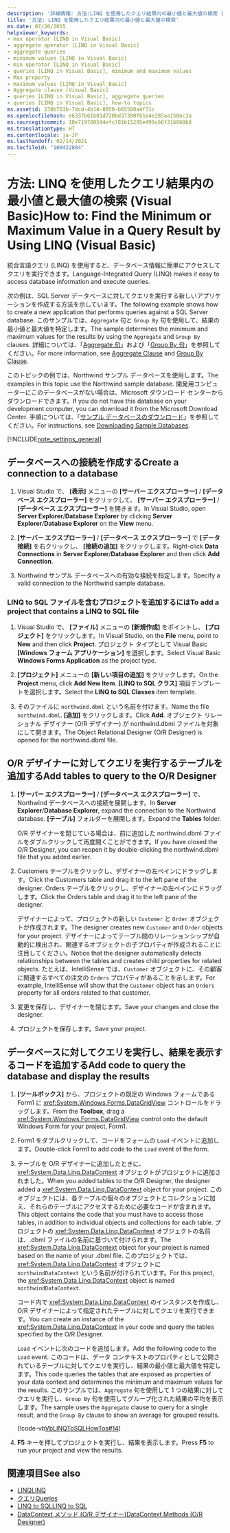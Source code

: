 ```yaml
---
description: '詳細情報: 方法:LINQ を使用したクエリ結果内の最小値と最大値の検索 (Visual Basic)'
title: '方法: LINQ を使用したクエリ結果内の最小値と最大値の検索'
ms.date: 07/20/2015
helpviewer_keywords:
- max operator [LINQ in Visual Basic]
- aggregate operator [LINQ in Visual Basic]
- aggregate queries
- minimum values [LINQ in Visual Basic]
- min operator [LINQ in Visual Basic]
- queries [LINQ in Visual Basic], minimum and maximum values
- Max property
- maximum values [LINQ in Visual Basic]
- Aggregate clause [Visual Basic]
- queries [LINQ in Visual Basic], aggregate queries
- queries [LINQ in Visual Basic], how-to topics
ms.assetid: 238b763b-7dcd-4b14-8050-b65500a4f71c
ms.openlocfilehash: e6337b61b01d720bd37390f61e4e285aa150ec3a
ms.sourcegitcommit: 10e719780594efc781b15295e499c66f316068b8
ms.translationtype: HT
ms.contentlocale: ja-JP
ms.lasthandoff: 02/14/2021
ms.locfileid: "100422804"
---
```

# <a name="how-to-find-the-minimum-or-maximum-value-in-a-query-result-by-using-linq-visual-basic"></a><span data-ttu-id="40074-103">方法: LINQ を使用したクエリ結果内の最小値と最大値の検索 (Visual Basic)</span><span class="sxs-lookup"><span data-stu-id="40074-103">How to: Find the Minimum or Maximum Value in a Query Result by Using LINQ (Visual Basic)</span></span>

<span data-ttu-id="40074-104">統合言語クエリ (LINQ) を使用すると、データベース情報に簡単にアクセスしてクエリを実行できます。</span><span class="sxs-lookup"><span data-stu-id="40074-104">Language-Integrated Query (LINQ) makes it easy to access database information and execute queries.</span></span>  
  
 <span data-ttu-id="40074-105">次の例は、SQL Server データベースに対してクエリを実行する新しいアプリケーションを作成する方法を示しています。</span><span class="sxs-lookup"><span data-stu-id="40074-105">The following example shows how to create a new application that performs queries against a SQL Server database.</span></span> <span data-ttu-id="40074-106">このサンプルでは、`Aggregate` 句と `Group By` 句を使用して、結果の最小値と最大値を特定します。</span><span class="sxs-lookup"><span data-stu-id="40074-106">The sample determines the minimum and maximum values for the results by using the `Aggregate` and `Group By` clauses.</span></span> <span data-ttu-id="40074-107">詳細については、「[Aggregate 句](../../../language-reference/queries/aggregate-clause.md)」および「[Group By 句](../../../language-reference/queries/group-by-clause.md)」を参照してください。</span><span class="sxs-lookup"><span data-stu-id="40074-107">For more information, see [Aggregate Clause](../../../language-reference/queries/aggregate-clause.md) and [Group By Clause](../../../language-reference/queries/group-by-clause.md).</span></span>  
  
 <span data-ttu-id="40074-108">このトピックの例では、Northwind サンプル データベースを使用します。</span><span class="sxs-lookup"><span data-stu-id="40074-108">The examples in this topic use the Northwind sample database.</span></span> <span data-ttu-id="40074-109">開発用コンピューターにこのデータベースがない場合は、Microsoft ダウンロード センターからダウンロードできます。</span><span class="sxs-lookup"><span data-stu-id="40074-109">If you do not have this database on your development computer, you can download it from the Microsoft Download Center.</span></span> <span data-ttu-id="40074-110">手順については、「[サンプル データベースのダウンロード](../../../../framework/data/adonet/sql/linq/downloading-sample-databases.md)」を参照してください。</span><span class="sxs-lookup"><span data-stu-id="40074-110">For instructions, see [Downloading Sample Databases](../../../../framework/data/adonet/sql/linq/downloading-sample-databases.md).</span></span>  
  
[!INCLUDE[note_settings_general](~/includes/note-settings-general-md.md)]  
  
## <a name="create-a-connection-to-a-database"></a><span data-ttu-id="40074-111">データベースへの接続を作成する</span><span class="sxs-lookup"><span data-stu-id="40074-111">Create a connection to a database</span></span>  
  
1. <span data-ttu-id="40074-112">Visual Studio で、 **[表示]** メニューの **[サーバー エクスプローラー]** / **[データベース エクスプローラー]** をクリックして、 **[サーバー エクスプローラー]** / **[データベース エクスプローラー]** を開きます。</span><span class="sxs-lookup"><span data-stu-id="40074-112">In Visual Studio, open **Server Explorer**/**Database Explorer** by clicking **Server Explorer**/**Database Explorer** on the **View** menu.</span></span>  
  
2. <span data-ttu-id="40074-113">**[サーバー エクスプローラー]** / **[データベース エクスプローラー]** で **[データ接続]** を右クリックし、 **[接続の追加]** をクリックします。</span><span class="sxs-lookup"><span data-stu-id="40074-113">Right-click **Data Connections** in **Server Explorer**/**Database Explorer** and then click **Add Connection**.</span></span>  
  
3. <span data-ttu-id="40074-114">Northwind サンプル データベースへの有効な接続を指定します。</span><span class="sxs-lookup"><span data-stu-id="40074-114">Specify a valid connection to the Northwind sample database.</span></span>  
  
### <a name="to-add-a-project-that-contains-a-linq-to-sql-file"></a><span data-ttu-id="40074-115">LINQ to SQL ファイルを含むプロジェクトを追加するには</span><span class="sxs-lookup"><span data-stu-id="40074-115">To add a project that contains a LINQ to SQL file</span></span>  
  
1. <span data-ttu-id="40074-116">Visual Studio で、 **[ファイル]** メニューの **[新規作成]** をポイントし、 **[プロジェクト]** をクリックします。</span><span class="sxs-lookup"><span data-stu-id="40074-116">In Visual Studio, on the **File** menu, point to **New** and then click **Project**.</span></span> <span data-ttu-id="40074-117">プロジェクト タイプとして Visual Basic **[Windows フォーム アプリケーション]** を選択します。</span><span class="sxs-lookup"><span data-stu-id="40074-117">Select Visual Basic **Windows Forms Application** as the project type.</span></span>  
  
2. <span data-ttu-id="40074-118">**[プロジェクト]** メニューの **[新しい項目の追加]** をクリックします。</span><span class="sxs-lookup"><span data-stu-id="40074-118">On the **Project** menu, click **Add New Item**.</span></span> <span data-ttu-id="40074-119">**[LINQ to SQL クラス]** 項目テンプレートを選択します。</span><span class="sxs-lookup"><span data-stu-id="40074-119">Select the **LINQ to SQL Classes** item template.</span></span>  
  
3. <span data-ttu-id="40074-120">そのファイルに `northwind.dbml` という名前を付けます。</span><span class="sxs-lookup"><span data-stu-id="40074-120">Name the file `northwind.dbml`.</span></span> <span data-ttu-id="40074-121">**[追加]** をクリックします。</span><span class="sxs-lookup"><span data-stu-id="40074-121">Click **Add**.</span></span> <span data-ttu-id="40074-122">オブジェクト リレーショナル デザイナー (O/R デザイナー) が northwind.dbml ファイルを対象にして開きます。</span><span class="sxs-lookup"><span data-stu-id="40074-122">The Object Relational Designer (O/R Designer) is opened for the northwind.dbml file.</span></span>  
  
## <a name="add-tables-to-query-to-the-or-designer"></a><span data-ttu-id="40074-123">O/R デザイナーに対してクエリを実行するテーブルを追加する</span><span class="sxs-lookup"><span data-stu-id="40074-123">Add tables to query to the O/R Designer</span></span>  
  
1. <span data-ttu-id="40074-124">**[サーバー エクスプローラー]** / **[データベース エクスプローラー]** で、Northwind データベースへの接続を展開します。</span><span class="sxs-lookup"><span data-stu-id="40074-124">In **Server Explorer**/**Database Explorer**, expand the connection to the Northwind database.</span></span> <span data-ttu-id="40074-125">**[テーブル]** フォルダーを展開します。</span><span class="sxs-lookup"><span data-stu-id="40074-125">Expand the **Tables** folder.</span></span>  
  
     <span data-ttu-id="40074-126">O/R デザイナーを閉じている場合は、前に追加した northwind.dbml ファイルをダブルクリックして再度開くことができます。</span><span class="sxs-lookup"><span data-stu-id="40074-126">If you have closed the O/R Designer, you can reopen it by double-clicking the northwind.dbml file that you added earlier.</span></span>  
  
2. <span data-ttu-id="40074-127">Customers テーブルをクリックし、デザイナーの左ペインにドラッグします。</span><span class="sxs-lookup"><span data-stu-id="40074-127">Click the Customers table and drag it to the left pane of the designer.</span></span> <span data-ttu-id="40074-128">Orders テーブルをクリックし、デザイナーの左ペインにドラッグします。</span><span class="sxs-lookup"><span data-stu-id="40074-128">Click the Orders table and drag it to the left pane of the designer.</span></span>  
  
     <span data-ttu-id="40074-129">デザイナーによって、プロジェクトの新しい `Customer` と `Order` オブジェクトが作成されます。</span><span class="sxs-lookup"><span data-stu-id="40074-129">The designer creates new `Customer` and `Order` objects for your project.</span></span> <span data-ttu-id="40074-130">デザイナーによってテーブル間のリレーションシップが自動的に検出され、関連するオブジェクトの子プロパティが作成されることに注目してください。</span><span class="sxs-lookup"><span data-stu-id="40074-130">Notice that the designer automatically detects relationships between the tables and creates child properties for related objects.</span></span> <span data-ttu-id="40074-131">たとえば、IntelliSense では、`Customer` オブジェクトに、その顧客に関連するすべての注文の `Orders` プロパティがあることを示します。</span><span class="sxs-lookup"><span data-stu-id="40074-131">For example, IntelliSense will show that the `Customer` object has an `Orders` property for all orders related to that customer.</span></span>  
  
3. <span data-ttu-id="40074-132">変更を保存し、デザイナーを閉じます。</span><span class="sxs-lookup"><span data-stu-id="40074-132">Save your changes and close the designer.</span></span>  
  
4. <span data-ttu-id="40074-133">プロジェクトを保存します。</span><span class="sxs-lookup"><span data-stu-id="40074-133">Save your project.</span></span>  
  
## <a name="add-code-to-query-the-database-and-display-the-results"></a><span data-ttu-id="40074-134">データベースに対してクエリを実行し、結果を表示するコードを追加する</span><span class="sxs-lookup"><span data-stu-id="40074-134">Add code to query the database and display the results</span></span>  
  
1. <span data-ttu-id="40074-135">**[ツールボックス]** から、プロジェクトの既定の Windows フォームである Form1 に <xref:System.Windows.Forms.DataGridView> コントロールをドラッグします。</span><span class="sxs-lookup"><span data-stu-id="40074-135">From the **Toolbox**, drag a <xref:System.Windows.Forms.DataGridView> control onto the default Windows Form for your project, Form1.</span></span>  
  
2. <span data-ttu-id="40074-136">Form1 をダブルクリックして、コードをフォームの `Load` イベントに追加します。</span><span class="sxs-lookup"><span data-stu-id="40074-136">Double-click Form1 to add code to the `Load` event of the form.</span></span>  
  
3. <span data-ttu-id="40074-137">テーブルを O/R デザイナーに追加したときに、<xref:System.Data.Linq.DataContext> オブジェクトがプロジェクトに追加されました。</span><span class="sxs-lookup"><span data-stu-id="40074-137">When you added tables to the O/R Designer, the designer added a <xref:System.Data.Linq.DataContext> object for your project.</span></span> <span data-ttu-id="40074-138">このオブジェクトには、各テーブルの個々のオブジェクトとコレクションに加え、それらのテーブルにアクセスするために必要なコードが含まれます。</span><span class="sxs-lookup"><span data-stu-id="40074-138">This object contains the code that you must have to access those tables, in addition to individual objects and collections for each table.</span></span> <span data-ttu-id="40074-139">プロジェクトの <xref:System.Data.Linq.DataContext> オブジェクトの名前は、.dbml ファイルの名前に基づいて付けられます。</span><span class="sxs-lookup"><span data-stu-id="40074-139">The <xref:System.Data.Linq.DataContext> object for your project is named based on the name of your .dbml file.</span></span> <span data-ttu-id="40074-140">このプロジェクトでは、<xref:System.Data.Linq.DataContext> オブジェクトに `northwindDataContext` という名前が付けられています。</span><span class="sxs-lookup"><span data-stu-id="40074-140">For this project, the <xref:System.Data.Linq.DataContext> object is named `northwindDataContext`.</span></span>  
  
     <span data-ttu-id="40074-141">コード内で <xref:System.Data.Linq.DataContext> のインスタンスを作成し、O/R デザイナーによって指定されたテーブルに対してクエリを実行できます。</span><span class="sxs-lookup"><span data-stu-id="40074-141">You can create an instance of the <xref:System.Data.Linq.DataContext> in your code and query the tables specified by the O/R Designer.</span></span>  
  
     <span data-ttu-id="40074-142">`Load` イベントに次のコードを追加します。</span><span class="sxs-lookup"><span data-stu-id="40074-142">Add the following code to the `Load` event.</span></span> <span data-ttu-id="40074-143">このコードは、データ コンテキストのプロパティとして公開されているテーブルに対してクエリを実行し、結果の最小値と最大値を特定します。</span><span class="sxs-lookup"><span data-stu-id="40074-143">This code queries the tables that are exposed as properties of your data context and determines the minimum and maximum values for the results.</span></span> <span data-ttu-id="40074-144">このサンプルでは、`Aggregate` 句を使用して 1 つの結果に対してクエリを実行し、`Group By` 句を使用してグループ化された結果の平均を表示します。</span><span class="sxs-lookup"><span data-stu-id="40074-144">The sample uses the `Aggregate` clause to query for a single result, and the `Group By` clause to show an average for grouped results.</span></span>  
  
     [!code-vb[VbLINQToSQLHowTos#14](~/samples/snippets/visualbasic/VS_Snippets_VBCSharp/VbLINQtoSQLHowTos/VB/Form7.vb#14)]  
  
4. <span data-ttu-id="40074-145">**F5** キーを押してプロジェクトを実行し、結果を表示します。</span><span class="sxs-lookup"><span data-stu-id="40074-145">Press **F5** to run your project and view the results.</span></span>  
  
## <a name="see-also"></a><span data-ttu-id="40074-146">関連項目</span><span class="sxs-lookup"><span data-stu-id="40074-146">See also</span></span>

- [<span data-ttu-id="40074-147">LINQ</span><span class="sxs-lookup"><span data-stu-id="40074-147">LINQ</span></span>](index.md)
- [<span data-ttu-id="40074-148">クエリ</span><span class="sxs-lookup"><span data-stu-id="40074-148">Queries</span></span>](../../../language-reference/queries/index.md)
- [<span data-ttu-id="40074-149">LINQ to SQL</span><span class="sxs-lookup"><span data-stu-id="40074-149">LINQ to SQL</span></span>](../../../../framework/data/adonet/sql/linq/index.md)
- [<span data-ttu-id="40074-150">DataContext メソッド (O/R デザイナー)</span><span class="sxs-lookup"><span data-stu-id="40074-150">DataContext Methods (O/R Designer)</span></span>](/visualstudio/data-tools/datacontext-methods-o-r-designer)
